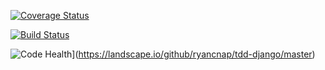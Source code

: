 [![Coverage Status](https://coveralls.io/repos/ryancnap/tdd-django/badge.svg)](https://coveralls.io/r/ryancnap/tdd-django)

[![Build Status](https://travis-ci.org/ryancnap/tdd-django.svg)](https://travis-ci.org/ryancnap/tdd-django)

![Code Health](https://landscape.io/github/ryancnap/tdd-django/master/landscape.svg?style=flat)](https://landscape.io/github/ryancnap/tdd-django/master)
